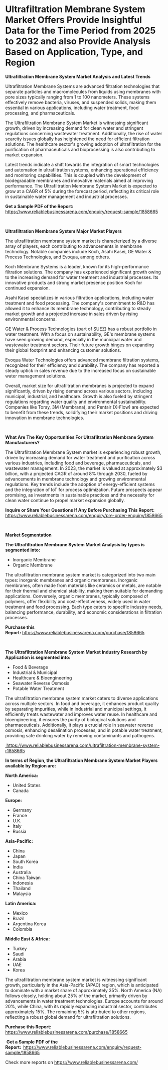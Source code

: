 <p><h1>Ultrafiltration Membrane System Market Offers Provide Insightful Data for the Time Period from 2025 to 2032 and also Provide Analysis Based on Application, Type, and Region</h1></p><p><strong>Ultrafiltration Membrane System Market Analysis and Latest Trends</strong></p>
<p><p>Ultrafiltration Membrane Systems are advanced filtration technologies that separate particles and macromolecules from liquids using membranes with pore sizes typically ranging from 1 to 100 nanometers. These systems effectively remove bacteria, viruses, and suspended solids, making them essential in various applications, including water treatment, food processing, and pharmaceuticals. </p><p>The Ultrafiltration Membrane System Market is witnessing significant growth, driven by increasing demand for clean water and stringent regulations concerning wastewater treatment. Additionally, the rise of water scarcity issues globally has heightened the need for efficient filtration solutions. The healthcare sector's growing adoption of ultrafiltration for the purification of pharmaceuticals and bioprocessing is also contributing to market expansion.</p><p>Latest trends indicate a shift towards the integration of smart technologies and automation in ultrafiltration systems, enhancing operational efficiency and monitoring capabilities. This is coupled with the development of biodegradable membranes and innovative materials aimed at improving performance. The Ultrafiltration Membrane System Market is expected to grow at a CAGR of 5% during the forecast period, reflecting its critical role in sustainable water management and industrial processes.</p></p>
<p><strong>Get a Sample PDF of the Report:&nbsp;</strong> <a href="https://www.reliablebusinessarena.com/enquiry/request-sample/1858665?utm_campaign=2113&utm_medium=2&utm_source=Github&utm_content=ia&utm_term=30012025&utm_id=ultrafiltration-membrane-system">https://www.reliablebusinessarena.com/enquiry/request-sample/1858665</a></p>
<p>&nbsp;</p>
<p><strong>Ultrafiltration Membrane System Major Market Players</strong></p>
<p><p>The ultrafiltration membrane system market is characterized by a diverse array of players, each contributing to advancements in membrane technology. Notable companies include Koch, Asahi Kasei, GE Water & Process Technologies, and Evoqua, among others.</p><p>Koch Membrane Systems is a leader, known for its high-performance filtration solutions. The company has experienced significant growth owing to the increasing demand for water treatment and industrial processes. Its innovative products and strong market presence position Koch for continued expansion.</p><p>Asahi Kasei specializes in various filtration applications, including water treatment and food processing. The company's commitment to R&D has allowed it to enhance its membrane technology, contributing to steady market growth and a projected increase in sales driven by rising environmental concerns.</p><p>GE Water & Process Technologies (part of SUEZ) has a robust portfolio in water treatment. With a focus on sustainability, GE's membrane systems have seen growing demand, especially in the municipal water and wastewater treatment sectors. Their future growth hinges on expanding their global footprint and enhancing customer solutions.</p><p>Evoqua Water Technologies offers advanced membrane filtration systems, recognized for their efficiency and durability. The company has reported a steady uptick in sales revenue due to the increased focus on sustainable water management solutions.</p><p>Overall, market size for ultrafiltration membranes is projected to expand significantly, driven by rising demand across various sectors, including municipal, industrial, and healthcare. Growth is also fueled by stringent regulations regarding water quality and environmental sustainability. Companies like Toray, 3M (Membrana), and Pentair (X-Flow) are expected to benefit from these trends, solidifying their market positions and driving innovation in membrane technologies.</p></p>
<p>&nbsp;</p>
<p><strong>What Are The Key Opportunities For Ultrafiltration Membrane System Manufacturers?</strong></p>
<p><p>The Ultrafiltration Membrane System market is experiencing robust growth, driven by increasing demand for water treatment and purification across various industries, including food and beverage, pharmaceuticals, and wastewater management. In 2023, the market is valued at approximately $3 billion, with a projected CAGR of around 8% through 2030, fueled by advancements in membrane technology and growing environmental regulations. Key trends include the adoption of energy-efficient systems and the integration of IoT for process optimization. Future prospects appear promising, as investments in sustainable practices and the necessity for clean water continue to propel market expansion globally.</p></p>
<p><strong>Inquire or Share Your Questions If Any Before Purchasing This Report:</strong> <a href="https://www.reliablebusinessarena.com/enquiry/pre-order-enquiry/1858665?utm_campaign=2113&utm_medium=2&utm_source=Github&utm_content=ia&utm_term=30012025&utm_id=ultrafiltration-membrane-system">https://www.reliablebusinessarena.com/enquiry/pre-order-enquiry/1858665</a></p>
<p>&nbsp;</p>
<p><strong>Market Segmentation</strong></p>
<p><strong>The Ultrafiltration Membrane System Market Analysis by types is segmented into:</strong></p>
<p><ul><li>Inorganic Membrane</li><li>Organic Membrane</li></ul></p>
<p><p>The ultrafiltration membrane system market is categorized into two main types: inorganic membranes and organic membranes. Inorganic membranes, often made from materials like ceramics or metals, are notable for their thermal and chemical stability, making them suitable for demanding applications. Conversely, organic membranes, typically composed of polymers, offer flexibility and cost-effectiveness, widely used in water treatment and food processing. Each type caters to specific industry needs, balancing performance, durability, and economic considerations in filtration processes.</p></p>
<p><strong>Purchase this Report:&nbsp;</strong><a href="https://www.reliablebusinessarena.com/purchase/1858665?utm_campaign=2113&utm_medium=2&utm_source=Github&utm_content=ia&utm_term=30012025&utm_id=ultrafiltration-membrane-system">https://www.reliablebusinessarena.com/purchase/1858665</a></p>
<p>&nbsp;</p>
<p><strong>The Ultrafiltration Membrane System Market Industry Research by Application is segmented into:</strong></p>
<p><ul><li>Food & Beverage</li><li>Industrial & Municipal</li><li>Healthcare & Bioengineering</li><li>Seawater Reverse Osmosis</li><li>Potable Water Treatment</li></ul></p>
<p><p>The ultrafiltration membrane system market caters to diverse applications across multiple sectors. In food and beverage, it enhances product quality by separating impurities, while in industrial and municipal settings, it efficiently treats wastewater and improves water reuse. In healthcare and bioengineering, it ensures the purity of biological solutions and pharmaceuticals. Additionally, it plays a crucial role in seawater reverse osmosis, enhancing desalination processes, and in potable water treatment, providing safe drinking water by removing contaminants and pathogens.</p></p>
<p><a href="https://www.reliablebusinessarena.com/ultrafiltration-membrane-system-r1858665?utm_campaign=2113&utm_medium=2&utm_source=Github&utm_content=ia&utm_term=30012025&utm_id=ultrafiltration-membrane-system">&nbsp;https://www.reliablebusinessarena.com/ultrafiltration-membrane-system-r1858665</a></p>
<p><strong>In terms of Region, the Ultrafiltration Membrane System Market Players available by Region are:</strong></p>
<p>
    <p> <strong> North America: </strong>
        <ul>
            <li>United States</li>
            <li>Canada</li>
        </ul>
        </p> 
    <p> <strong> Europe: </strong>
        <ul>
            <li>Germany</li>
            <li>France</li>
            <li>U.K.</li>
            <li>Italy</li>
            <li>Russia</li>
        </ul>
        </p> 
    <p> <strong> Asia-Pacific: </strong>
        <ul>
            <li>China</li>
            <li>Japan</li>
            <li>South Korea</li>
            <li>India</li>
            <li>Australia</li>
            <li>China Taiwan</li>
            <li>Indonesia</li>
            <li>Thailand</li>
            <li>Malaysia</li>
        </ul>
        </p> 
    <p> <strong> Latin America: </strong>
        <ul>
            <li>Mexico</li>
            <li>Brazil</li>
            <li>Argentina Korea</li>
            <li>Colombia</li>
        </ul>
        </p> 
    <p> <strong> Middle East & Africa: </strong>
        <ul>
            <li>Turkey</li>
            <li>Saudi</li>
            <li>Arabia</li>
            <li>UAE</li>
            <li>Korea</li>
        </ul>
    </p>
    </p>
<p><p>The ultrafiltration membrane system market is witnessing significant growth, particularly in the Asia-Pacific (APAC) region, which is anticipated to dominate with a market share of approximately 35%. North America (NA) follows closely, holding about 25% of the market, primarily driven by advancements in water treatment technologies. Europe accounts for around 20%, while China, with its rapidly expanding industrial sector, contributes approximately 15%. The remaining 5% is attributed to other regions, reflecting a robust global demand for ultrafiltration solutions.</p></p>
<p><strong>Purchase this Report: </strong><a href="https://www.reliablebusinessarena.com/purchase/1858665?utm_campaign=2113&utm_medium=2&utm_source=Github&utm_content=ia&utm_term=30012025&utm_id=ultrafiltration-membrane-system">https://www.reliablebusinessarena.com/purchase/1858665</a></p>
<p>&nbsp;<strong>Get a Sample PDF of the Report:&nbsp;&nbsp;</strong><a href="https://www.reliablebusinessarena.com/enquiry/request-sample/1858665?utm_campaign=2113&utm_medium=2&utm_source=Github&utm_content=ia&utm_term=30012025&utm_id=ultrafiltration-membrane-system">https://www.reliablebusinessarena.com/enquiry/request-sample/1858665</a></p>
<p><strong></strong></p>
<p>Check more reports on <a href="https://www.reliablebusinessarena.com/?utm_campaign=2113&utm_medium=2&utm_source=Github&utm_content=ia&utm_term=30012025&utm_id=ultrafiltration-membrane-system">https://www.reliablebusinessarena.com/</a></p>